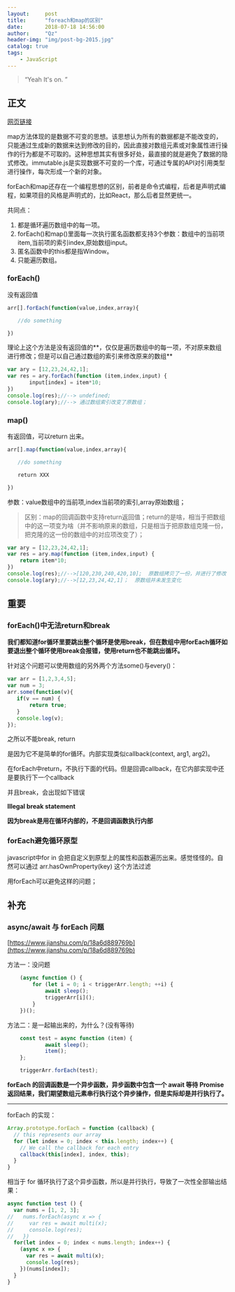 ```yaml
---
layout:     post
title:      "foreach和map的区别"
date:       2018-07-18 14:56:00
author:     "Qz"
header-img: "img/post-bg-2015.jpg"
catalog: true
tags:
    - JavaScript
---
```


> “Yeah It's on. ”


## 正文
[网页链接](https://segmentfault.com/q/1010000013170900?utm_source=index-hottest)


map方法体现的是数据不可变的思想。该思想认为所有的数据都是不能改变的，只能通过生成新的数据来达到修改的目的，因此直接对数组元素或对象属性进行操作的行为都是不可取的。这种思想其实有很多好处，最直接的就是避免了数据的隐式修改。immutable.js是实现数据不可变的一个库，可通过专属的API对引用类型进行操作，每次形成一个新的对象。


forEach和map还存在一个编程思想的区别，前者是命令式编程，后者是声明式编程，如果项目的风格是声明式的，比如React，那么后者显然更统一。


共同点：
1. 都是循环遍历数组中的每一项。
2. forEach()和map()里面每一次执行匿名函数都支持3个参数：数组中的当前项item,当前项的索引index,原始数组input。
3. 匿名函数中的this都是指Window。
4. 只能遍历数组。





### forEach()

没有返回值
```javascript
arr[].forEach(function(value,index,array){

　　//do something

})
```

理论上这个方法是没有返回值的**，仅仅是遍历数组中的每一项，不对原来数组进行修改；但是可以自己通过数组的索引来修改原来的数组**

```javascript
var ary = [12,23,24,42,1];  
var res = ary.forEach(function (item,index,input) {  
       input[index] = item*10;  
})  
console.log(res);//--> undefined;  
console.log(ary);//--> 通过数组索引改变了原数组；  
```



### map()

有返回值，可以return 出来。


```javascript
arr[].map(function(value,index,array){

　　//do something

　　return XXX

})
```
参数：value数组中的当前项,index当前项的索引,array原始数组；



>区别：map的回调函数中支持return返回值；return的是啥，相当于把数组中的这一项变为啥（并不影响原来的数组，只是相当于把原数组克隆一份，把克隆的这一份的数组中的对应项改变了）；

```javascript
var ary = [12,23,24,42,1];  
var res = ary.map(function (item,index,input) {  
    return item*10;  
})  
console.log(res);//-->[120,230,240,420,10];  原数组拷贝了一份，并进行了修改
console.log(ary);//-->[12,23,24,42,1]；  原数组并未发生变化
```



## 重要

### forEach()中无法return和break

**我们都知道for循环里要跳出整个循环是使用break，但在数组中用forEach循环如要退出整个循环使用break会报错，使用return也不能跳出循环。**





针对这个问题可以使用数组的另外两个方法some()与every()：


```javascript
var arr = [1,2,3,4,5];
var num = 3;
arr.some(function(v){
   if(v == num) {
       return true;
   }
   console.log(v);
});
```


之所以不能break, return

是因为它不是简单的for循环。内部实现类似callback(context, arg1, arg2)。


在forEach中return，不执行下面的代码。但是回调callback，在它内部实现中还是要执行下一个callback


并且break，会出现如下错误

**Illegal break statement**


**因为break是用在循环内部的，不是回调函数执行内部**





### forEach避免循环原型


javascript中for in 会把自定义到原型上的属性和函数遍历出来。感觉怪怪的。自然可以通过 arr.hasOwnProperty(key) 这个方法过滤

用forEach可以避免这样的问题；








## 补充

### async/await 与 forEach 问题

[https://www.jianshu.com/p/18a6d889769b](https://www.jianshu.com/p/18a6d889769b)


方法一：没问题
```javascript
    (async function () {
        for (let i = 0; i < triggerArr.length; ++i) {
            await sleep();
            triggerArr[i]();
        }
    })();
```    
    
方法二：是一起输出来的，为什么？(没有等待)

```javascript
    const test = async function (item) {
            await sleep();
            item();
    };

    triggerArr.forEach(test);
```





**forEach 的回调函数是一个异步函数，异步函数中包含一个 await 等待 Promise 返回结果，我们期望数组元素串行执行这个异步操作，但是实际却是并行执行了。**






------------------------


forEach 的实现：


```javascript
Array.prototype.forEach = function (callback) {
  // this represents our array
  for (let index = 0; index < this.length; index++) {
    // We call the callback for each entry
    callback(this[index], index, this);
  }
}

```



相当于 for 循环执行了这个异步函数，所以是并行执行，导致了一次性全部输出结果：






```javascript
async function test () {
  var nums = [1, 2, 3];
//   nums.forEach(async x => {
//     var res = await multi(x);
//     console.log(res);
//   })
  for(let index = 0; index < nums.length; index++) {
    (async x => {
      var res = await multi(x);
      console.log(res);
    })(nums[index]);
  }
}
```












